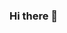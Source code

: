 ### Hi there 👋

<!--
**gulsen06/gulsen06** is a ✨ _special_ ✨ repository because its `README.md` (this file) appears on your GitHub profile.

Here are some ideas to get you started:

## Ich bin verheiratet, Mutter, Frontend und  Backendstudentin, und  Lehrerin!!
- 🌱 Ich verbessere mich jeden Tag im Bereich Software.
- 🥅 Mein Ziel im Jahr 2023 ist es,Frontend-Spezialistin zu sein.
- ⚡ Ich mag Teatherstück spielen und zuschauen.Außerdem intersiere ich mich Musik.
-->
